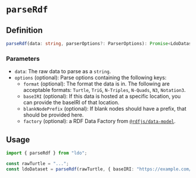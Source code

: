 # `parseRdf`

## Definition

```typescript
parseRdf(data: string, parserOptions?: ParserOptions): Promise<LdoDataset>
```

### Parameters
 - `data`: The raw data to parse as a `string`.
 - `options` (optional): Parse options containing the following keys:
    - `format` (optional): The format the data is in. The following are acceptable formats: `Turtle`, `TriG`, `N-Triples`, `N-Quads`, `N3`, `Notation3`.
    - `baseIRI` (optional): If this data is hosted at a specific location, you can provide the baseIRI of that location.
    - `blankNodePrefix` (optional): If blank nodes should have a prefix, that should be provided here.
    - `factory` (optional): a RDF Data Factory from  [`@rdfjs/data-model`](https://www.npmjs.com/package/@rdfjs/data-model). 

## Usage

```typescript
import { parseRdf } from "ldo";

const rawTurtle = "...";
const ldoDataset = parseRdf(rawTurtle, { baseIRI: "https://example.com/" });
```